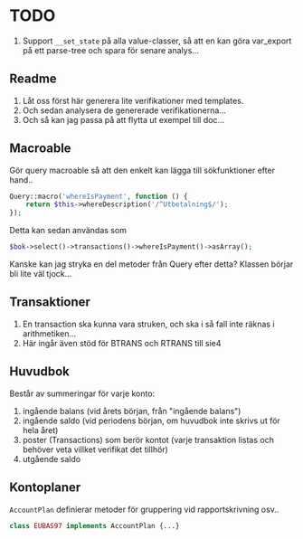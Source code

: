 # TODO

1. Support `__set_state` på alla value-classer, så att en kan göra
   var_export på ett parse-tree och spara för senare analys...

## Readme

1. Låt oss först här generera lite verifikationer med templates.
1. Och sedan analysera de genererade verifikationerna...
1. Och så kan jag passa på att flytta ut exempel till doc...

## Macroable

Gör query macroable så att den enkelt kan lägga till sökfunktioner efter hand..

```php
Query::macro('whereIsPayment', function () {
    return $this->whereDescription('/^Utbetalning$/');
});
```

Detta kan sedan användas som

```php
$bok->select()->transactions()->whereIsPayment()->asArray();
```

Kanske kan jag stryka en del metoder från Query efter detta? Klassen börjar bli
lite väl tjock...

## Transaktioner

1. En transaction ska kunna vara struken, och ska i så fall inte räknas i arithmetiken...
1. Här ingår även stöd för BTRANS och RTRANS till sie4

## Huvudbok

Består av summeringar för varje konto:

1. ingående balans (vid årets början, från "ingående balans")
1. ingående saldo (vid periodens början, om huvudbok inte skrivs ut för hela året)
1. poster (Transactions) som berör kontot (varje transaktion listas och behöver veta villket verifikat det tillhör)
1. utgående saldo

## Kontoplaner

`AccountPlan` definierar metoder för gruppering vid rapportskrivning osv..

```php
class EUBAS97 implements AccountPlan {...}
```

